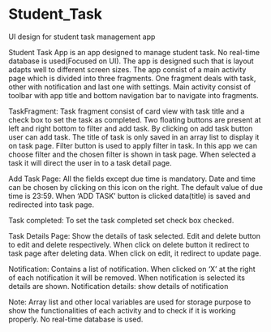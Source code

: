 # Student_Task
UI design for student task management app
   
   Student Task App is an app designed to manage student task. No real-time database is used(Focused on UI). The app is designed such that is layout adapts well to different screen sizes. The app consist of a main activity page which is divided into three fragments. One fragment deals with task, other with notification and last one with settings. Main activity consist of toolbar with app title and bottom navigation bar to navigate into fragments.

TaskFragment:
Task fragment consist of card view with task title and a check box to set the task as completed. Two floating buttons are present at left and right bottom to filter and add task. By clicking on add task button user can add task. The title of task is only saved in an array list to display it on task page. Filter button is used to apply filter in task. In this app we can choose filter and the chosen filter is shown in task page. When selected a task it will direct the user in to a task detail page.

Add Task Page:
All the fields except due time is mandatory. Date and time can be chosen by clicking on this icon on the right.  The default value of due time is 23:59. When ‘ADD TASK’ button is clicked data(title) is saved and redirected into task page.

Task completed: 
To set the task completed set check box checked.                                       

Task Details Page:
Show the details of task selected. Edit and delete button to edit and delete respectively. When click on delete button it redirect to task page after deleting data. When click on edit, it redirect to update page.                   

Notification:
Contains a list of notification. When clicked on ‘X’ at the right of each notification it will be removed. When notification is selected its details are shown.
Notification details: show details of notification
                      
Note:
Array list and other local variables are used for storage purpose to show the functionalities of each activity and to check if it is working properly. No real-time database is used.
